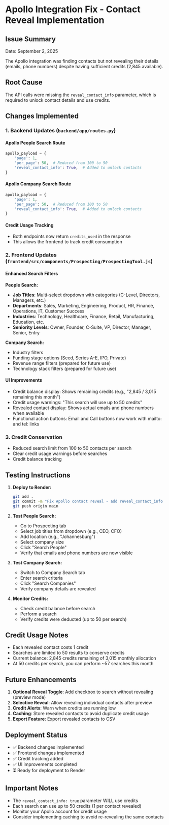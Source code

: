 # Apollo Integration Fix - Contact Reveal Implementation

## Issue Summary
Date: September 2, 2025

The Apollo integration was finding contacts but not revealing their details (emails, phone numbers) despite having sufficient credits (2,845 available).

## Root Cause
The API calls were missing the `reveal_contact_info` parameter, which is required to unlock contact details and use credits.

## Changes Implemented

### 1. Backend Updates (`backend/app/routes.py`)

#### Apollo People Search Route
```python
apollo_payload = {
    'page': 1,
    'per_page': 50,  # Reduced from 100 to 50
    'reveal_contact_info': True,  # Added to unlock contacts
}
```

#### Apollo Company Search Route
```python
apollo_payload = {
    'page': 1,
    'per_page': 50,  # Reduced from 100 to 50
    'reveal_contact_info': True,  # Added to unlock contacts
}
```

#### Credit Usage Tracking
- Both endpoints now return `credits_used` in the response
- This allows the frontend to track credit consumption

### 2. Frontend Updates (`frontend/src/components/Prospecting/ProspectingTool.js`)

#### Enhanced Search Filters

**People Search:**
- **Job Titles**: Multi-select dropdown with categories (C-Level, Directors, Managers, etc.)
- **Departments**: Sales, Marketing, Engineering, Product, HR, Finance, Operations, IT, Customer Success
- **Industries**: Technology, Healthcare, Finance, Retail, Manufacturing, Education, etc.
- **Seniority Levels**: Owner, Founder, C-Suite, VP, Director, Manager, Senior, Entry

**Company Search:**
- Industry filters
- Funding stage options (Seed, Series A-E, IPO, Private)
- Revenue range filters (prepared for future use)
- Technology stack filters (prepared for future use)

#### UI Improvements
- Credit balance display: Shows remaining credits (e.g., "2,845 / 3,015 remaining this month")
- Credit usage warnings: "This search will use up to 50 credits"
- Revealed contact display: Shows actual emails and phone numbers when available
- Functional action buttons: Email and Call buttons now work with mailto: and tel: links

### 3. Credit Conservation
- Reduced search limit from 100 to 50 contacts per search
- Clear credit usage warnings before searches
- Credit balance tracking

## Testing Instructions

1. **Deploy to Render:**
   ```bash
   git add .
   git commit -m "Fix Apollo contact reveal - add reveal_contact_info parameter"
   git push origin main
   ```

2. **Test People Search:**
   - Go to Prospecting tab
   - Select job titles from dropdown (e.g., CEO, CFO)
   - Add location (e.g., "Johannesburg")
   - Select company size
   - Click "Search People"
   - Verify that emails and phone numbers are now visible

3. **Test Company Search:**
   - Switch to Company Search tab
   - Enter search criteria
   - Click "Search Companies"
   - Verify company details are revealed

4. **Monitor Credits:**
   - Check credit balance before search
   - Perform a search
   - Verify credits were deducted (up to 50 per search)

## Credit Usage Notes

- Each revealed contact costs 1 credit
- Searches are limited to 50 results to conserve credits
- Current balance: 2,845 credits remaining of 3,015 monthly allocation
- At 50 credits per search, you can perform ~57 searches this month

## Future Enhancements

1. **Optional Reveal Toggle**: Add checkbox to search without revealing (preview mode)
2. **Selective Reveal**: Allow revealing individual contacts after preview
3. **Credit Alerts**: Warn when credits are running low
4. **Caching**: Store revealed contacts to avoid duplicate credit usage
5. **Export Feature**: Export revealed contacts to CSV

## Deployment Status

- ✅ Backend changes implemented
- ✅ Frontend changes implemented
- ✅ Credit tracking added
- ✅ UI improvements completed
- ⏳ Ready for deployment to Render

## Important Notes

- The `reveal_contact_info: true` parameter WILL use credits
- Each search can use up to 50 credits (1 per contact revealed)
- Monitor your Apollo account for credit usage
- Consider implementing caching to avoid re-revealing the same contacts

